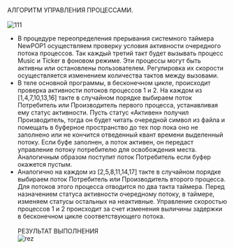 АЛГОРИТМ УПРАВЛЕНИЯ ПРОЦЕССАМИ.<br><br>
 ![111](https://user-images.githubusercontent.com/97364957/148899294-a04d3b96-12c6-4128-9ee4-f7433ed641ea.png)<br>
- В процедуре переопределения прерывания системного таймера NewPOP1 осуществляем проверку условия активности очередного потока процессов. Так каждый третий такт будет вызывать процесс Music и Ticker в фоновом режиме. Эти процессы могут быть активны или остановлены пользователем. Регулировка их скорости осуществляется изменением количества тактов между вызовами.<br>
- В теле основной программы, в бесконечном цикле, происходит проверка активности потоков процессов 1 и 2. На каждом из [1,4,7,10,13,16] такте в случайном порядке выбираем поток Потребитель или Производитель первого процесса, устанавливая ему статус активности. Пусть статус «Активен» получил Производитель, тогда он будет читать очередной символ из файла и помещать в буферное пространство до тех пор пока оно не заполнено или не кончится отведенный квант времени выделенный потоку. Если буфе заполнен, а поток активен, он передаст управление потоку потребителю для освобождения места. Аналогичным образом поступит поток Потребитель если буфер окажется пустым.<br>
- Аналогично на каждом из [2,5,8,11,14,17] такте в случайном порядке выбираем поток Потребитель или Производитель второго процесса. Для потоков этого процесса отводится по два такта таймера. Перед назначением статуса активности очередному потоку, в таймере, изменяем статусы остальных на неактивные. Управление скоростью процессов 1 и 2 происходит за счет изменения выличины задержки в бесконечном цикле соответствующего потока.<br><br>
РЕЗУЛЬТАТ ВЫПОЛНЕНИЯ<br>
![rez](https://user-images.githubusercontent.com/97364957/148905553-a23261aa-58f3-4864-93ab-78f4443f9107.png)
